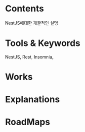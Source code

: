# Contents

NestJS에대한 개괄적인 설명

# Tools &  Keywords

NestJS, Rest, Insomnia, 

# Works

# Explanations

# RoadMaps